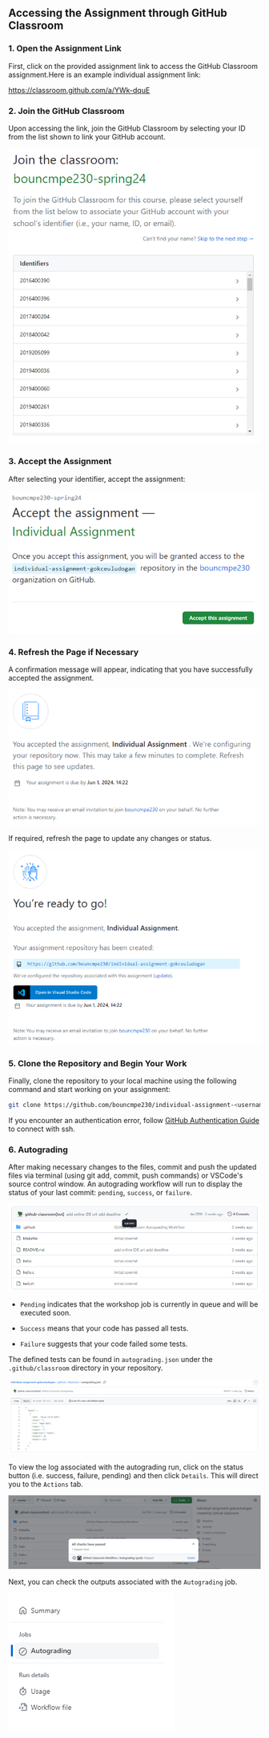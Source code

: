 ## **Accessing the Assignment through GitHub Classroom**

### **1. Open the Assignment Link**

First, click on the provided assignment link to access the GitHub Classroom assignment.Here is an example individual assignment link:

https://classroom.github.com/a/YWk-dquE

### **2. Join the GitHub Classroom**

Upon accessing the link, join the GitHub Classroom by selecting your  ID from the list shown to link your GitHub account.

![](join.png)

### **3. Accept the Assignment**

After selecting your identifier, accept the assignment:

![](accept.png)

### **4. Refresh the Page if Necessary**

A confirmation message will appear, indicating that you have successfully accepted the assignment.

![](refresh.png)

If required, refresh the page to update any changes or status.

![](ready.png)

### **5. Clone the Repository and Begin Your Work**

Finally, clone the repository to your local machine using the following command and start working on your assignment:

```bash
git clone https://github.com/bouncmpe230/individual-assignment-<username>

```
If you encounter an authentication error, follow [GitHub Authentication Guide](auth.md) to connect with ssh. 

### **6. Autograding**

After making necessary changes to the files, commit and push the updated files via terminal (using git add, commit, push commands) or VSCode's source control window. An autograding workflow will run to display the status of your last commit: `pending`, `success`, or `failure`.

![](autograding.png)


- `Pending` indicates that the workshop job is currently in queue and will be executed soon.

- `Success` means that your code has passed all tests.

- `Failure` suggests that your code failed some tests.

The defined tests can be found in `autograding.json` under the `.github/classroom` directory in your repository.

![](tests.png)

To view the log associated with the autograding run, click on the status button (i.e. success, failure, pending) and then click `Details`. This will direct you to the `Actions` tab.

![](workflow.png)

Next, you can check the outputs associated with the `Autograding` job.

![](workflow2.png)
